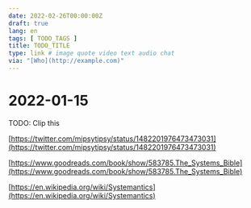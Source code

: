 ```yaml
---
date: 2022-02-26T00:00:00Z
draft: true
lang: en
tags: [ TODO_TAGS ]
title: TODO_TITLE
type: link # image quote video text audio chat
via: "[Who](http://example.com)"
---
```



# 2022-01-15


TODO: Clip this

[https://twitter.com/mipsytipsy/status/1482201976473473031](https://twitter.com/mipsytipsy/status/1482201976473473031)

[https://www.goodreads.com/book/show/583785.The_Systems_Bible](https://www.goodreads.com/book/show/583785.The_Systems_Bible)

[https://en.wikipedia.org/wiki/Systemantics](https://en.wikipedia.org/wiki/Systemantics)


